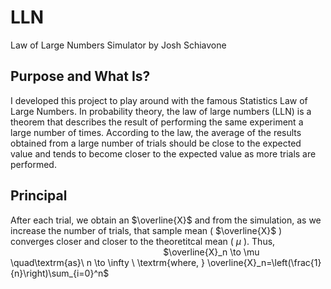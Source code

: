 # LLN
Law of Large Numbers Simulator by Josh Schiavone

## Purpose and What Is? 
I developed this project to play around with the famous Statistics Law of Large Numbers. In probability theory, the law of large numbers (LLN) is a theorem that describes the result of performing the same experiment a large number of times. According to the law, the average of the results obtained from a large number of trials should be close to the expected value and tends to become closer to the expected value as more trials are performed.

## Principal 
After each trial, we obtain an $\overline{X}$ and from the simulation, as we increase the number of trials, that sample mean ( $\overline{X}$ ) converges closer and closer to the theoretitcal mean ( $\mu$ ). Thus, <br/>
&nbsp;&nbsp;&nbsp;&nbsp;&nbsp;&nbsp;&nbsp;&nbsp;&nbsp;&nbsp;&nbsp;&nbsp;&nbsp;&nbsp;&nbsp;&nbsp;&nbsp;&nbsp;&nbsp;&nbsp;&nbsp;&nbsp;&nbsp;&nbsp;&nbsp;&nbsp;&nbsp;&nbsp;&nbsp;&nbsp;&nbsp;&nbsp;&nbsp;&nbsp;&nbsp;&nbsp;&nbsp;&nbsp;&nbsp;&nbsp;&nbsp;&nbsp;&nbsp;&nbsp;&nbsp;&nbsp;&nbsp;&nbsp;&nbsp;&nbsp;&nbsp;&nbsp;&nbsp;&nbsp;&nbsp;&nbsp;&nbsp;&nbsp;&nbsp;&nbsp;&nbsp; $\overline{X}_n \to \mu \quad\textrm{as}\ n \to \infty \ \textrm{where, } \overline{X}_n=\left(\frac{1}{n}\right)\sum_{i=0}^n$


